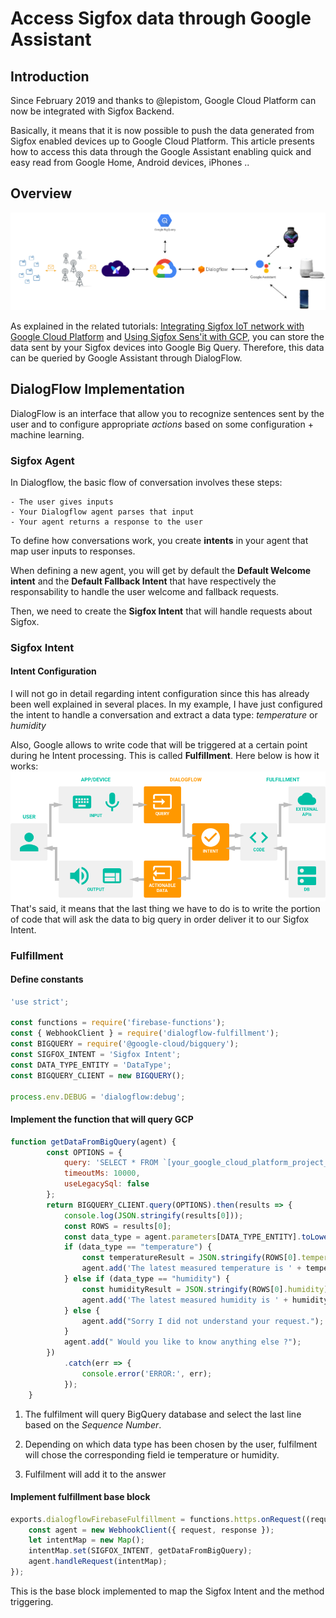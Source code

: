 # Access Sigfox data through Google Assistant

## Introduction
Since February 2019 and thanks to @lepistom, Google Cloud Platform can now be integrated with Sigfox Backend. 


Basically, it means that it is now possible to push the data generated from Sigfox enabled devices up to Google Cloud Platform. 
This article presents how to access this data through the Google Assistant enabling quick and easy read from Google Home, Android devices, iPhones ..

## Overview

![Image](/img/Google_Assistant_Scheme.png)

As explained in the related tutorials: [Integrating Sigfox IoT network with Google Cloud Platform](https://cloud.google.com/community/tutorials/sigfox-gw) and [Using Sigfox Sens'it with GCP](https://cloud.google.com/community/tutorials/sigfox-sensit), you can store the data sent by your Sigfox devices into Google Big Query. Therefore, this data can be queried by Google Assistant through DialogFlow. 

## DialogFlow Implementation

DialogFlow is an interface that allow you to recognize sentences sent by the user and to configure appropriate *actions* based on some configuration + machine learning. 

### Sigfox Agent

In Dialogflow, the basic flow of conversation involves these steps:

    - The user gives inputs
    - Your Dialogflow agent parses that input
    - Your agent returns a response to the user

To define how conversations work, you create **intents** in your agent that map user inputs to responses.

When defining a new agent, you will get by default the **Default Welcome intent** and the **Default Fallback Intent** that have respectively the responsability to handle the user welcome and fallback requests.

Then, we need to create the **Sigfox Intent** that will handle requests about Sigfox.

### Sigfox Intent

#### Intent Configuration

I will not go in detail regarding intent configuration since this has already been well explained in several places. In my example, I have just configured the intent to handle a conversation and extract a data type: *temperature* or *humidity*

Also, Google allows to write code that will be triggered at a certain point during he Intent processing. This is called **Fulfillment**. Here below is how it works:
![Image](/img/dialogflow_agent.png)
That's said, it means that the last thing we have to do is to write the portion of code that will ask the data to big query in order deliver it to our Sigfox Intent.

### Fulfillment

#### Define constants

```javascript
'use strict';

const functions = require('firebase-functions');
const { WebhookClient } = require('dialogflow-fulfillment');
const BIGQUERY = require('@google-cloud/bigquery');
const SIGFOX_INTENT = 'Sigfox Intent';
const DATA_TYPE_ENTITY = 'DataType';
const BIGQUERY_CLIENT = new BIGQUERY();

process.env.DEBUG = 'dialogflow:debug';
```

#### Implement the function that will query GCP

```javascript
function getDataFromBigQuery(agent) {
        const OPTIONS = {
            query: 'SELECT * FROM `[your_google_cloud_platform_project_name].[your_pubsub_topic_name].[your_table_name]` ORDER BY seqNumber DESC LIMIT 1',
            timeoutMs: 10000,
            useLegacySql: false
        };
        return BIGQUERY_CLIENT.query(OPTIONS).then(results => {
            console.log(JSON.stringify(results[0]));
            const ROWS = results[0];
            const data_type = agent.parameters[DATA_TYPE_ENTITY].toLowerCase();
            if (data_type == "temperature") {
                const temperatureResult = JSON.stringify(ROWS[0].temperature);
                agent.add('The latest measured temperature is ' + temperatureResult + '°C.');
            } else if (data_type == "humidity") {
                const humidityResult = JSON.stringify(ROWS[0].humidity);
                agent.add('The latest measured humidity is ' + humidityResult + '%.');
            } else {
                agent.add("Sorry I did not understand your request.");
            }
          	agent.add(" Would you like to know anything else ?");
        })
            .catch(err => {
                console.error('ERROR:', err);
            });
    }
```
1. The fulfilment will query BigQuery database and select the last line based on the *Sequence Number*.

2. Depending on which data type has been chosen by the user, fulfilment will chose the corresponding field ie temperature or humidity.

3. Fulfilment will add it to the answer

#### Implement fulfillment base block

```javascript
exports.dialogflowFirebaseFulfillment = functions.https.onRequest((request, response) => {
    const agent = new WebhookClient({ request, response });
    let intentMap = new Map();
    intentMap.set(SIGFOX_INTENT, getDataFromBigQuery);
    agent.handleRequest(intentMap);
});
```
This is the base block implemented to map the Sigfox Intent and the method triggering.  




